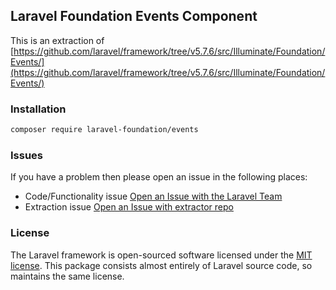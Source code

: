 ## Laravel Foundation Events Component

This is an extraction of [https://github.com/laravel/framework/tree/v5.7.6/src/Illuminate/Foundation/Events/](https://github.com/laravel/framework/tree/v5.7.6/src/Illuminate/Foundation/Events/)

### Installation

```bash
composer require laravel-foundation/events
```


### Issues

If you have a problem then please open an issue in the following places:

* Code/Functionality issue [Open an Issue with the Laravel Team](https://github.com/laravel/framework/issues/new/choose)
* Extraction issue [Open an Issue with extractor repo](https://github.com/laravel-foundation/readme/issues/new)


### License

The Laravel framework is open-sourced software licensed under the [MIT license](http://opensource.org/licenses/MIT). This package consists almost entirely of Laravel source code, so maintains the same license.
